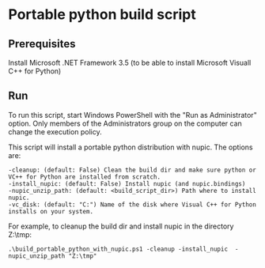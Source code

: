 # Portable python build script

## Prerequisites
Install Microsoft .NET Framework 3.5 (to be able to install Microsoft Visuall C++ for Python)

## Run

To run this script, start Windows PowerShell with the "Run as Administrator" option. 
Only members of the Administrators group on the computer can change the execution policy.

This script will install a portable python distribution with nupic. The options are:
```
-cleanup: (default: False) Clean the build dir and make sure python or VC++ for Python are installed from scratch.
-install_nupic: (default: False) Install nupic (and nupic.bindings)
-nupic_unzip_path: (default: <build_script_dir>) Path where to install nupic.
-vc_disk: (default: "C:") Name of the disk where Visual C++ for Python installs on your system.
```

For example, to cleanup the build dir and install nupic in the directory Z:\tmp:
```
.\build_portable_python_with_nupic.ps1 -cleanup -install_nupic  -nupic_unzip_path "Z:\tmp"
```
